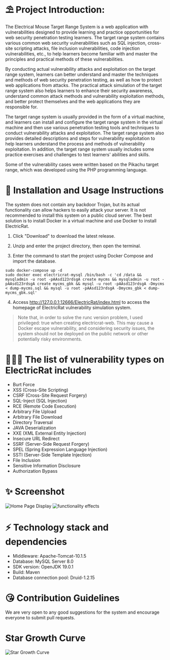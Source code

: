 

# ⛱ Project Introduction:

The Electrical Mouse Target Range System is a web application with vulnerabilities designed to provide learning and practice opportunities for web security penetration testing learners. The target range system contains various common web security vulnerabilities such as SQL injection, cross-site scripting attacks, file inclusion vulnerabilities, code injection vulnerabilities, etc., to help learners become familiar with and master the principles and practical methods of these vulnerabilities.

By conducting actual vulnerability attacks and exploitation on the target range system, learners can better understand and master the techniques and methods of web security penetration testing, as well as how to protect web applications from attacks. The practical attack simulation of the target range system also helps learners to enhance their security awareness, understand common attack methods and vulnerability exploitation methods, and better protect themselves and the web applications they are responsible for.

The target range system is usually provided in the form of a virtual machine, and learners can install and configure the target range system in the virtual machine and then use various penetration testing tools and techniques to conduct vulnerability attacks and exploitation. The target range system also provides detailed descriptions and steps for vulnerability exploitation to help learners understand the process and methods of vulnerability exploitation. In addition, the target range system usually includes some practice exercises and challenges to test learners' abilities and skills.

Some of the vulnerability cases were written based on the Pikachu target range, which was developed using the PHP programming language.

# 🚀 Installation and Usage Instructions
The system does not contain any backdoor Trojan, but its actual functionality can allow hackers to easily attack your server. It is not recommended to install this system on a public cloud server. The best solution is to install Docker in a virtual machine and use Docker to install ElectricRat.

1. Click "Download" to download the latest release.

2. Unzip and enter the project directory, then open the terminal.

3. Enter the command to start the project using Docker Compose and import the database.
```
sudo docker-compose up -d
sudo docker exec electricrat-mysql /bin/bash -c 'cd /data && mysqladmin -u root -pAAsd123rdsgA create mycms && mysqladmin -u root -pAAsd123rdsgA create mycms_gbk && mysql -u root -pAAsd123rdsgA -Dmycms < dump-mycms.sql && mysql -u root -pAAsd123rdsgA -Dmycms_gbk < dump-mycms_gbk.sql'
```
4. Access http://127.0.0.1:12666/ElectricRat/index.html to access the homepage of ElectricRat vulnerability simulation system.

> Note that, in order to solve the runc version problem, I used privileged: true when creating electricrat-web. This may cause a Docker escape vulnerability, and considering security issues, the system should not be deployed on the public network or other potentially risky environments.

# 👩🏼‍💻 The list of vulnerability types on ElectricRat includes

- Burt Force
- XSS (Cross-Site Scripting)
- CSRF (Cross-Site Request Forgery)
- SQL-Inject (SQL Injection)
- RCE (Remote Code Execution)
- Arbitrary File Upload
- Arbitrary File Download
- Directory Traversal
- JAVA Deserialization
- XXE (XML External Entity Injection)
- Insecure URL Redirect
- SSRF (Server-Side Request Forgery)
- SPEL (Spring Expression Language Injection)
- SSTI (Server-Side Template Injection)
- File Inclusion
- Sensitive Information Disclosure
- Authorization Bypass

# ✨ Screenshot
![Home Page Display](https://user-images.githubusercontent.com/67619247/220506698-444237fb-0a1b-4b33-884b-5ed7c19754e1.png)
![functionality effects](https://user-images.githubusercontent.com/67619247/220506750-e377a7b4-a45b-4bc2-884e-91415d703310.png)

# ⚡️ Technology stack and dependencies

- Middleware: Apache-Tomcat-10.1.5
- Database: MySQL Server 8.0
- SDK version: OpenJDK 19.0.1
- Build: Maven
- Database connection pool: Druid-1.2.15

# 😘 Contribution Guidelines
We are very open to any good suggestions for the system and encourage everyone to submit pull requests.

# Star Growth Curve
![Star Growth Curve](https://api.star-history.com/svg?repos=linjiananallnt/ElectricRat&type=Date)
